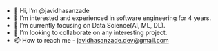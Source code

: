

- 👋 Hi, I’m @javidhasanzade
- 👀 I’m interested and experienced in software engineering for 4 years. 
- 🌱 I’m currently focusing on Data Science(AI, ML, DL).
- 💞️ I’m looking to collaborate on any interesting project.
- 📫 How to reach me - javidhasanzade.dev@gmail.com

<!---
javidhasanzade/javidhasanzade is a ✨ special ✨ repository because its `README.md` (this file) appears on your GitHub profile.
You can click the Preview link to take a look at your changes.
--->
